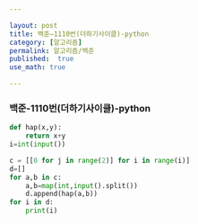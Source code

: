 ```yaml
---

layout: post
title: 백준—1110번(더하기사이클)-python
category: [알고리즘]
permalink: 알고리즘/백준
published:  true
use_math: true

---
```

### 백준-1110번(더하기사이클)-python

```python
def hap(x,y):
    return x+y
i=int(input())

c = [[0 for j in range(2)] for i in range(i)]
d=[]
for a,b in c:
    a,b=map(int,input().split())
    d.append(hap(a,b))
for i in d:
    print(i)
```
